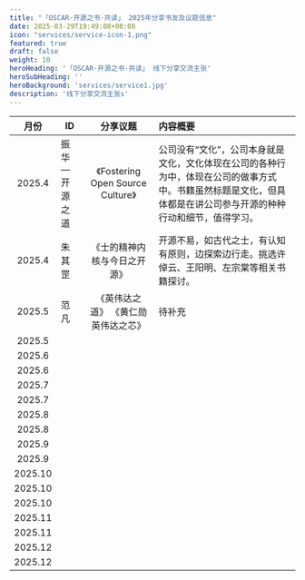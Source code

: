 ```yaml
---
title: "「OSCAR·开源之书·共读」 2025年分享书友及议题信息"
date: 2025-03-29T19:49:08+08:00
icon: "services/service-icon-1.png"
featured: true
draft: false
weight: 10
heroHeading: '「OSCAR·开源之书·共读」 线下分享交流主张'
heroSubHeading: ''
heroBackground: 'services/service1.jpg'
description: '线下分享交流主张s'
---
```



|月份            |ID        	|分享议题	     |内容概要
|:-------------:|--------------|:-------------:|:---------|
|2025.4|振华—开源之道|《Fostering Open Source Culture》|公司没有“文化”，公司本身就是文化，文化体现在公司的各种行为中，体现在公司的做事方式中。书籍虽然标题是文化，但具体都是在讲公司参与开源的种种行动和细节，值得学习。|
|2025.4|朱其罡|《士的精神内核与今日之开源》|开源不易，如古代之士，有认知有原则，边探索边行走。挑选许倬云、王阳明、左宗棠等相关书籍探讨。|
|2025.5|范凡|《英伟达之道》  《黄仁勋英伟达之芯》|待补充|
|2025.5|||
|2025.6|||
|2025.6|||
|2025.7|||
|2025.7|||
|2025.8|||
|2025.8|||
|2025.9|||
|2025.9|||
|2025.10|||
|2025.10|||
|2025.10|||
|2025.11|||
|2025.11|||
|2025.12|||
|2025.12|||